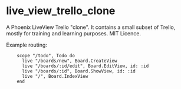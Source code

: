 # live_view_trello_clone
A Phoenix LiveView Trello "clone". It contains a small subset of Trello, mostly for training and learning purposes. MIT Licence.

Example routing:

```
    scope "/todo", Todo do
      live "/boards/new", Board.CreateView
      live "/boards/:id/edit", Board.EditView, id: :id
      live "/boards/:id", Board.ShowView, id: :id
      live "/", Board.IndexView
    end
```

